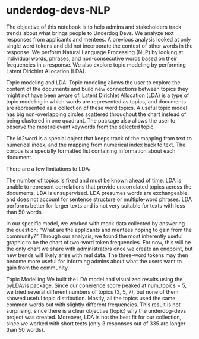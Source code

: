# underdog-devs-NLP
The objective of this notebook is to help admins and stakeholders track trends about what brings people to Underdog Devs. We analyze text responses from applicants and mentees. A previous analysis looked at only single word tokens and did not incorporate the context of other words in the response. We perform Natural Language Processing (NLP) by looking at individual words, phrases, and non-consecutive words based on their frequencies in a response. We also explore topic modeling by performing Latent Dirichlet Allocation (LDA).

Topic modeling and LDA:
Topic modeling allows the user to explore the content of the documents and build new connections between topics they might not have been aware of. Latent Dirichlet Allocation (LDA) is a type of topic modeling in which words are represented as topics, and documents are represented as a collection of these word topics. A useful topic model has big non-overlapping circles scattered throughout the chart instead of being clustered in one quadrant. The package also allows the user to observe the most relevant keywords from the selected topic.

The id2word is a special object that keeps track of the mapping from text to numerical index, and the mapping from numerical index back to text.
The corpus is a specially formatted list containing information about each document.

There are a few limitations to LDA:

The number of topics is fixed and must be known ahead of time.
LDA is unable to represent correlations that provide uncorrelated topics across the documents.
LDA is unsupervised.
LDA presumes words are exchangeable and does not account for sentence structure or multiple-word phrases.
LDA performs better for larger texts and is not very suitable for texts with less than 50 words.

In our specific model, we worked with mock data collected by answering the question: “What are the applicants and mentees hoping to gain from the community?” Through our analysis, we found the most inherently useful graphic to be the chart of two-word token frequencies. For now, this will be the only chart we share with administrators once we create an endpoint, but new trends will likely arise with real data. The three-word tokens may then become more useful for informing admins about what the users want to gain from the community.

Topic Modelling
We built the LDA model and visualized results using the pyLDAvis package. Since our coherence score peaked at num_topics = 5, we tried several different numbers of topics (3, 5, 7), but none of them showed useful topic distribution. Mostly, all the topics used the same common words but with slightly different frequencies. This result is not surprising, since there is a clear objective (topic) why the underdog-devs project was created. Moreover, LDA is not the best fit for our collection, since we worked with short texts (only 3 responses out of 335 are longer than 50 words).
